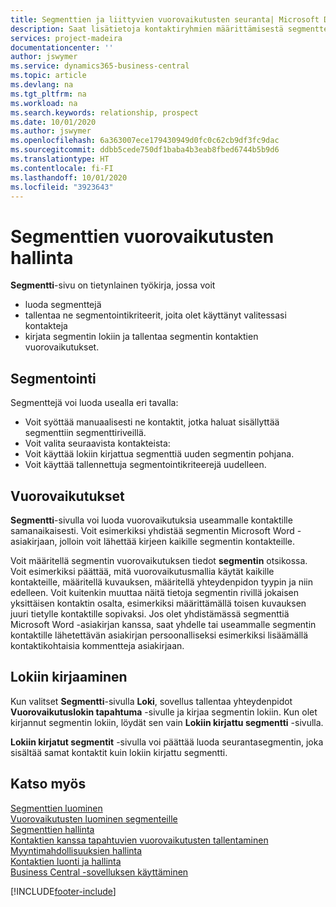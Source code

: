 ```yaml
---
title: Segmenttien ja liittyvien vuorovaikutusten seuranta| Microsoft Docs
description: Saat lisätietoja kontaktiryhmien määrittämisestä segmenttejä luomalla ja segmenttien vuorovaikutusten määrittämisestä.
services: project-madeira
documentationcenter: ''
author: jswymer
ms.service: dynamics365-business-central
ms.topic: article
ms.devlang: na
ms.tgt_pltfrm: na
ms.workload: na
ms.search.keywords: relationship, prospect
ms.date: 10/01/2020
ms.author: jswymer
ms.openlocfilehash: 6a363007ece179430949d0fc0c62cb9df3fc9dac
ms.sourcegitcommit: ddbb5cede750df1baba4b3eab8fbed6744b5b9d6
ms.translationtype: HT
ms.contentlocale: fi-FI
ms.lasthandoff: 10/01/2020
ms.locfileid: "3923643"
---
```

# <a name="manage-interactions-for-segments"></a>Segmenttien vuorovaikutusten hallinta
**Segmentti**-sivu on tietynlainen työkirja, jossa voit

* luoda segmenttejä
* tallentaa ne segmentointikriteerit, joita olet käyttänyt valitessasi kontakteja
* kirjata segmentin lokiin ja tallentaa segmentin kontaktien vuorovaikutukset.

## <a name="segmenting"></a>Segmentointi
Segmenttejä voi luoda usealla eri tavalla:

* Voit syöttää manuaalisesti ne kontaktit, jotka haluat sisällyttää segmenttiin segmenttiriveillä.
* Voit valita seuraavista kontakteista:
* Voit käyttää lokiin kirjattua segmenttiä uuden segmentin pohjana.
* Voit käyttää tallennettuja segmentointikriteerejä uudelleen.

## <a name="interactions"></a>Vuorovaikutukset
**Segmentti**-sivulla voi luoda vuorovaikutuksia useammalle kontaktille samanaikaisesti. Voit esimerkiksi yhdistää segmentin Microsoft Word -asiakirjaan, jolloin voit lähettää kirjeen kaikille segmentin kontakteille.

Voit määritellä segmentin vuorovaikutuksen tiedot **segmentin** otsikossa. Voit esimerkiksi päättää, mitä vuorovaikutusmallia käytät kaikille kontakteille, määritellä kuvauksen, määritellä yhteydenpidon tyypin ja niin edelleen. Voit kuitenkin muuttaa näitä tietoja segmentin rivillä jokaisen yksittäisen kontaktin osalta, esimerkiksi määrittämällä toisen kuvauksen juuri tietylle kontaktille sopivaksi. Jos olet yhdistämässä segmenttiä Microsoft Word -asiakirjan kanssa, saat yhdelle tai useammalle segmentin kontaktille lähetettävän asiakirjan persoonalliseksi esimerkiksi lisäämällä kontaktikohtaisia kommentteja asiakirjaan.

## <a name="logging"></a>Lokiin kirjaaminen
Kun valitset **Segmentti**-sivulla **Loki**, sovellus tallentaa yhteydenpidot **Vuorovaikutuslokin tapahtuma** -sivulle ja kirjaa segmentin lokiin. Kun olet kirjannut segmentin lokiin, löydät sen vain **Lokiin kirjattu segmentti** -sivulla.

**Lokiin kirjatut segmentit** -sivulla voi päättää luoda seurantasegmentin, joka sisältää samat kontaktit kuin lokiin kirjattu segmentti.

## <a name="see-also"></a>Katso myös
[Segmenttien luominen](marketing-how-create-segment.md)  
[Vuorovaikutusten luominen segmenteille](marketing-how-create-interactions.md)  
[Segmenttien hallinta](marketing-segments.md)  
[Kontaktien kanssa tapahtuvien vuorovaikutusten tallentaminen](marketing-interactions.md)  
[Myyntimahdollisuuksien hallinta](marketing-manage-sales-opportunities.md)  
[Kontaktien luonti ja hallinta](marketing-contacts.md)  
[Business Central -sovelluksen käyttäminen](ui-work-product.md)


[!INCLUDE[footer-include](includes/footer-banner.md)]
